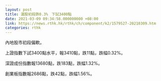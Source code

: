 ```yaml
---
layout: post
title: 滬股初段跌0.3%　下試3400點
date: 2021-03-09 09:34:58.000000000 +08:00
link: https://news.rthk.hk/rthk/ch/component/k2/1579527-20210309.htm
categories: rthk
---
```


內地股市初段偏軟。

上證指數下試3400點水平，報3410點，跌11點，跌幅0.32%。

深證成份指數報13680點，跌183點，跌幅1.32%。

創業板指數報2686點，跌42點，跌幅1.56%。
